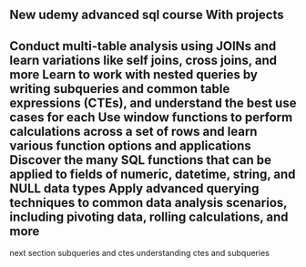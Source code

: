 New udemy advanced sql course
With projects
--
Conduct multi-table analysis using JOINs and learn variations like self joins, cross joins, and more
Learn to work with nested queries by writing subqueries and common table expressions (CTEs), and understand the best use cases for each
Use window functions to perform calculations across a set of rows and learn various function options and applications
Discover the many SQL functions that can be applied to fields of numeric, datetime, string, and NULL data types
Apply advanced querying techniques to common data analysis scenarios, including pivoting data, rolling calculations, and more
--
next section
subqueries and ctes
understanding ctes and subqueries
